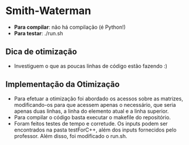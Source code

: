 # Smith-Waterman

* **Para compilar**: não há compilação (é Python!)
* **Para testar**: ./run.sh

## Dica de otimização

* Investiguem o que as poucas linhas de código estão fazendo :)

## Implementação da Otimização
* Para efetuar a otimização foi abordado os acessos sobre as matrizes, modificando-os para que acessem apenas o necessário, que seria apenas duas linhas, a linha do elemento atual e a linha superior.
* Para compilar o código basta executar o makefile do repositório.
* Foram feitos testes de tempo e corretude. Os inputs podem ser encontrados na pasta testForC++, além dos inputs fornecidos pelo professor. Além disso, foi modificado o run.sh.

